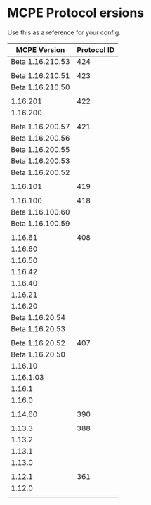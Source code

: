 # MCPE Protocol  ersions
Use this as a reference for your config.

| MCPE  Version     | Protocol ID   |
| ---------------   | ------------- |
| Beta 1.16.210.53  | 424           |
|                   |               |
| Beta 1.16.210.51  | 423           |
| Beta 1.16.210.50  |               |
|                   |               |
|  1.16.201         | 422           |
|  1.16.200         |               |
|                   |               |
| Beta 1.16.200.57  | 421           |
| Beta 1.16.200.56  |               |
| Beta 1.16.200.55  |               |
| Beta 1.16.200.53  |               |
| Beta 1.16.200.52  |               |
|                   |               |
|  1.16.101 	    | 419           |
|                   |               |
|  1.16.100         | 418           |
| Beta 1.16.100.60  |               |
| Beta 1.16.100.59 	|               |
|                   |               |
|  1.16.61 	        | 408           |
|  1.16.60          |               |
|  1.16.50          |               |
|  1.16.42          |               |
|  1.16.40          |               |
|  1.16.21          |               |
|  1.16.20          |               |
| Beta 1.16.20.54   |               |
| Beta 1.16.20.53   |               |
|                   |               |
| Beta 1.16.20.52 	| 407           |
| Beta 1.16.20.50   |               |
|  1.16.10          |               |
|  1.16.1.03        |               |
|  1.16.1           |               |
|  1.16.0           |               |
|                   |               |
|  1.14.60          | 390           |
|                   |               |
|  1.13.3 	     	| 388           |
|  1.13.2           |               |
|  1.13.1           |               |
|  1.13.0           |               |
|                   |               |
|  1.12.1 	     	| 361           |
|  1.12.0           |               |
|                   |               |